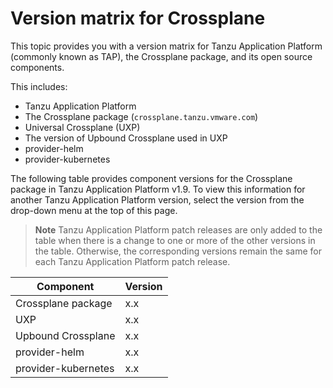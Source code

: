 # Version matrix for Crossplane

This topic provides you with a version matrix for Tanzu Application Platform (commonly known as TAP),
the Crossplane package, and its open source components.

This includes:

- Tanzu Application Platform
- The Crossplane package (`crossplane.tanzu.vmware.com`)
- Universal Crossplane (UXP)
- The version of Upbound Crossplane used in UXP
- provider-helm
- provider-kubernetes

The following table provides component versions for the Crossplane package in Tanzu Application Platform v1.9.
To view this information for another Tanzu Application Platform version, select the version from the drop-down menu at
the top of this page.

> **Note** Tanzu Application Platform patch releases are only added to the table when there
> is a change to one or more of the other versions in the table. Otherwise, the corresponding
> versions remain the same for each Tanzu Application Platform patch release.

<!-- add patch updates in a new column -->

<table>
  <thead>
    <tr>
      <th>Component</th>
      <th>Version</th>
    </tr>
  </thead>
  <tbody>
    <tr>
      <td>Crossplane package</td>
      <td>x.x</td>
    </tr>
    <tr>
      <td>UXP</td>
      <td>x.x</td>
    </tr>
    <tr>
      <td>Upbound Crossplane</td>
      <td>x.x</td>
    </tr>
    <tr>
      <td>provider-helm</td>
      <td>x.x</td>
    </tr>
    <tr>
      <td>provider-kubernetes</td>
      <td>x.x</td>
    </tr>
  </tbody>
</table>
